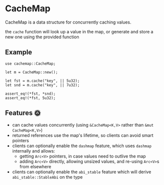 # CacheMap

CacheMap is a data structure for concurrently caching values.

the `cache` function will look up a value in the map, or generate and store a new one using the provided function

## Example

```
use cachemap::CacheMap;
	
let m = CacheMap::new();

let fst = m.cache("key", || 5u32);
let snd = m.cache("key", || 7u32);

assert_eq!(*fst, *snd);
assert_eq!(*fst, 5u32);
```

## Features 🌞

- can cache values concurrently (using `&CacheMap<K,V>` rather than `&mut CacheMap<K,V>`)
- returned references use the map's lifetime, so clients can avoid smart pointers
- clients can optionally enable the `dashmap` feature, which uses `dashmap`
  internally and allows:
  - getting `Arc<V>` pointers, in case values need to outlive the map
  - adding `Arc<V>` directly, allowing unsized values, and re-using `Arc<V>`s from elsewhere
- clients can optionally enable the `abi_stable` feature which will derive
  `abi_stable::StableAbi` on the type
